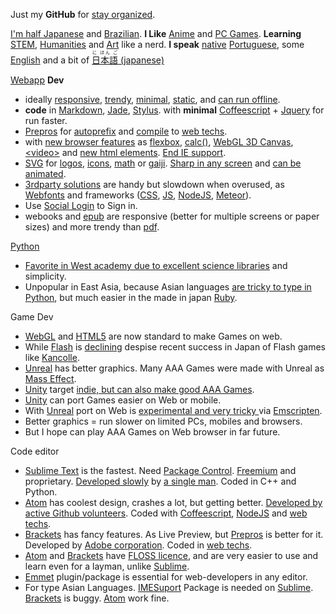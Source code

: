 Just my **GitHub** for
[stay organized](https://www.youtube.com/watch?v=s8yT8Eh_efE).

[I'm half Japanese](https://en.wikipedia.org/wiki/H%C4%81fu)
and
[Brazilian](https://en.wikipedia.org/wiki/Japanese_Brazilian). 
**I Like** 
[Anime](https://en.wikipedia.org/wiki/Anime)
and
[PC Games](https://www.unrealengine.com/).
**Learning** [STEM](https://en.wikipedia.org/wiki/STEM_fields),
[Humanities](https://en.wikipedia.org/wiki/Humanities) and 
[Art](https://en.wikipedia.org/wiki/The_arts)
like a nerd.
**I speak** [native](https://en.wikipedia.org/wiki/Native_language) [Portuguese](https://en.wikipedia.org/wiki/Portuguese_language),
some
[English](https://en.wikipedia.org/wiki/English_language)
and a bit of 
[<ruby>日本語<rt>に ほん ご</ruby> (japanese)](https://en.wikipedia.org/wiki/Japanese_language)

[Webapp](http://www.sitepoint.com/long-live-web-app/) **Dev**
+ ideally [responsive](https://www.youtube.com/watch?v=snQp757_Rr0), 
[trendy](http://thenextweb.com/dd/2015/07/24/6-design-trends-taking-over-the-web/), 
[minimal](http://thenextweb.com/dd/2015/06/09/7-pillars-of-minimalist-web-design/), 
[static](http://www.staticapps.org/), 
and 
[can run offline](https://developer.mozilla.org/en-US/Apps/Build/Offline).
+ **code** in 
[Markdown](http://daringfireball.net/projects/markdown/), 
[Jade](http://jade-lang.com/), 
[Stylus](https://learnboost.github.io/stylus/).
with **minimal** 
[Coffeescript](http://coffeescript.org/) +
[Jquery](http://www.javaworld.com/article/2078613/java-web-development/6-reasons-you-should-be-using-jquery.html)
for run faster. 
+ [Prepros](https://prepros.io/)
for [autoprefix](https://css-tricks.com/autoprefixer/)
and
[compile](https://en.wikipedia.org/wiki/Compiler)
to
[web techs](https://developer.mozilla.org/en-US/docs/Web).
+ with [new browser features](http://caniuse.com/) as
[flexbox](https://philipwalton.github.io/solved-by-flexbox/), 
[calc()](http://caniuse.com/#feat=calc), 
[WebGL 3D Canvas](http://www.awwwards.com/22-experimental-webgl-demo-examples.html), 
[&lt;video&gt;](http://www.jwplayer.com/products/jwplayer/)
and [new html elements](http://www.w3schools.com/html/html5_new_elements.asp).
[End IE support](http://venturebeat.com/2015/07/28/microsoft-edge-on-windows-10-the-browser-that-will-finally-kill-ie/).
+ [SVG](https://en.wikipedia.org/wiki/Cascading_Style_Sheets) 
for 
[logos](https://worldvectorlogo.com/), 
[icons](http://www.flaticon.com/most-downloaded/), 
[math](https://www.mathjax.org/) 
or 
[gaiji](https://en.wiktionary.org/wiki/%E5%A4%96%E5%AD%97). 
[Sharp in any screen](https://en.wikipedia.org/wiki/Vector_graphics) 
and 
[can be animated](http://snapsvg.io).
+ [3rdparty solutions](http://cloudcannon.com/tips/2014/12/12/the-ultimate-list-of-services-for-static-websites.html) are handy but slowdown when overused, as [Webfonts](https://www.google.com/fonts)
and frameworks ([CSS](http://www.cssauthor.com/css-frameworks/), 
[JS](http://beebom.com/2015/04/best-javascript-frameworks-and-libraries),
[NodeJS](http://nodeframework.com/),
[Meteor](https://www.meteor.com/)).
+ Use [Social Login](https://en.wikipedia.org/wiki/Social_login) to Sign in.
+ webooks and [epub](http://idpf.org/epub) are responsive (better for multiple screens or paper sizes) and more trendy than [pdf](http://www.adobe.com/devnet/pdf.html).

[Python](https://www.python.org/)

+ [Favorite in West academy due to excellent science libraries](http://programmers.stackexchange.com/questions/138643/why-is-python-used-for-high-performance-scientific-computing-but-ruby-isnt) and simplicity. 
+ Unpopular in East Asia, because Asian languages [are tricky to type in Python](http://stackoverflow.com/questions/14682933/chinese-and-japanese-character-support-in-python), but much easier in the made in japan [Ruby](https://www.ruby-lang.org/).

Game Dev

+ [WebGL](https://www.youtube.com/watch?v=pRsTbo8PTJg) and [HTML5](http://www.html5gamedevelopment.com/) are now standard to make Games on web.
+ While [Flash](http://www.adobe.com/products/flash.html) is [declining](http://isflashdeadyet.com/) despise recent success in Japan of Flash games like [Kancolle](http://www.dmm.com/netgame_s/kancolle/).
+ [Unreal](https://www.unrealengine.com/) has better graphics. Many AAA Games were made with Unreal as [Mass Effect](https://www.youtube.com/user/biowaremasseffect).
+ [Unity](https://unity3d.com/) target [indie, but can also make good AAA Games](http://forum.unity3d.com/threads/unity-cant-make-good-triple-a-games.312681/).
+ [Unity](https://unity3d.com/) can port Games easier on Web or mobile.
+ With [Unreal](https://www.unrealengine.com/) port on Web is [experimental and very tricky ](https://blog.mozilla.org/blog/2014/03/12/mozilla-and-epic-preview-unreal-engine-4-running-in-firefox/) via [Emscripten](https://github.com/kripken/emscripten).
+ Better graphics = run slower on limited PCs, mobiles and browsers.
+ But I hope can play AAA Games on Web browser in far future.

Code editor

+ [Sublime Text](http://www.sublimetext.com/) is the fastest. Need [Package Control](http://packagecontrol.io). [Freemium](http://www.freemium.org/what-is-freemium-2/) and proprietary. [Developed slowly](https://www.sublimetext.com/forum/viewtopic.php?f=2&t=17340&start=30) by [a single man](http://www.sublimetext.com/blog/). Coded in C++ and Python.
+ [Atom](https://atom.io/) has coolest design, crashes a lot, but getting better. [Developed by active Github volunteers](https://github.com/atom/atom). Coded with [Coffeescript](http://coffeescript.org/),  [NodeJS](http://nodeframework.com/) and [web techs](https://developer.mozilla.org/en-US/docs/Web).
+ [Brackets](http://brackets.io/) has fancy features. As Live Preview, but [Prepros](https://prepros.io/) is better for it. Developed by [Adobe corporation](http://www.adobe.com/).  Coded in [web techs](https://developer.mozilla.org/en-US/docs/Web).
+ [Atom](https://atom.io/) and [Brackets](https://atom.io/) have [FLOSS licence](https://en.wikipedia.org/wiki/Alternative_terms_for_free_software#FLOSS_2), and are very easier to use and learn even for a layman, unlike [Sublime](http://www.sublimetext.com/).
+ [Emmet](http://emmet.io/) plugin/package is essential for web-developers in any editor.
+ For type Asian Languages. [IMESuport](https://github.com/chikatoike/IMESupport) Package is needed on [Sublime](http://www.sublimetext.com/). [Brackets](http://brackets.io/) is buggy. [Atom](https://atom.io/) work fine.




